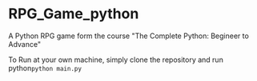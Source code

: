 # RPG_Game_python
A Python RPG game form the course "The Complete Python: Begineer to Advance"

To Run at your own machine, simply clone the repository and run 
python`python main.py`
